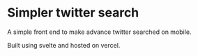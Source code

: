 # Simpler twitter search

A simple front end to make advance twitter searched on mobile.

Built using svelte and hosted on vercel.